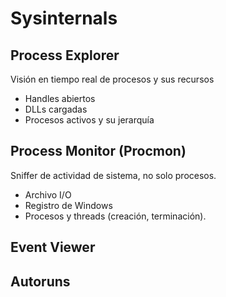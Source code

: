 # Sysinternals

## Process Explorer

Visión en tiempo real de procesos y sus recursos
- Handles abiertos
- DLLs cargadas
- Procesos activos y su jerarquía

## Process Monitor (Procmon)

Sniffer de actividad de sistema, no solo procesos.
- Archivo I/O
- Registro de Windows
- Procesos y threads (creación, terminación).

## Event Viewer

## Autoruns